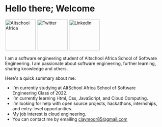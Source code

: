 # Hello there; Welcome

<a href="https://www.altschoolafrica.com/schools/engineering" target="_blank"><img src="https://pbs.twimg.com/ext_tw_video_thumb/1463051925763543040/pu/img/sTHiEj7haGOyRCzv.jpg" width="100" alt="Altschool Africa"/></a> <a href="https://twitter.com/Charischidico" target="_blank"><img src="https://pngimg.com/uploads/twitter/twitter_PNG31.png" width="100" alt="Twitter"/></a> <a href="https://www.linkedin.com/in/chidi-okonkwo-020bb121/" target="_blank"><img src="https://1000logos.net/wp-content/uploads/2017/03/Linkedin-Logo.png" width="100" alt="Linkedin"/></a>

I am a software engineering student of Altschool Africa School of Software Engineering.
I am passionate about software engineering, further learning, sharing knowledge and others.

Here's a quick summary about me:


* I'm currently studying at AltSchool Africa School of Software Engineering Class of 2022.
* I’m currently learning Html, Css, JavaScript, and Cloud Computing.
* I’m looking for help with open source projects, hackathons, internships, and entry-level opportunities.
* My job interest is cloud engineering.
* You can contact me by emailing claymoor85@gmail.com
